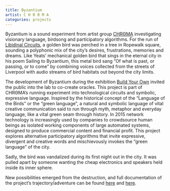```yaml
---
title: Byzantium
artist: C H R Θ M A
categories: projects
---
```

Byzantium is a sound experiment from artist group [CHRΘMA](http://chroma.space/) investigating visionary language, birdsong and participatory algorithms. For the run of [Libidinal Circuits](http://www.fact.co.uk/projects/libidinal-circuits-scenes-of-urban-innovation-iii.aspx), a golden bird was perched in a tree in Ropewalk square, sounding a polyphonic mix of the city’s desires, frustrations, memories and dreams. Like Yeats’ mechanical golden bird that sings in the eternal city in his poem Sailing to Byzantium, this metal bird sang &#8220;Of what is past, or passing, or to come&#8221; by combining voices collected from the streets of Liverpool with audio streams of bird habitats out beyond the city limits.

The development of Byzantium during the exhibition [Build Your Own](http://www.fact.co.uk/projects/build-your-own-tools-for-sharing.aspx) invited the public into the lab to co-create oracles. This project is part of CHRΘMA&#8217;s running experiment into technological circuits and symbolic, expressive language. Inspired by the historical concept of the &#8220;Language of the Birds&#8221; or the “green language”, a natural and symbolic language of vital creative communication said to run through myth, metaphor and everyday language, like a vital green seam through history. In 2015 network technology is increasingly used by companies to crowdsource human beings as isolated working components of large automated systems, designed to produce commercial content and financial profit. This project explores alternative participatory algorithms that invite expressive, divergent and creative words and mischievously invokes the &#8220;green language&#8221; of the city.

Sadly, the bird was vandalized during its first night out in the city. It was pulled apart by someone wanting the cheap electronics and speakers held inside its inner sphere.

New possibilities emerged from the destruction, and full documentation of the project&#8217;s trajectory/adventure can be found [here](http://chroma.space/projects/byzantium.html) and [here](http://byzantium.chroma.space/).

<img class="ngg_displayed_gallery mceItem" src="http://flab.space/nextgen-attach_to_post/preview/id--520" alt="" data-mce-placeholder="1" />
